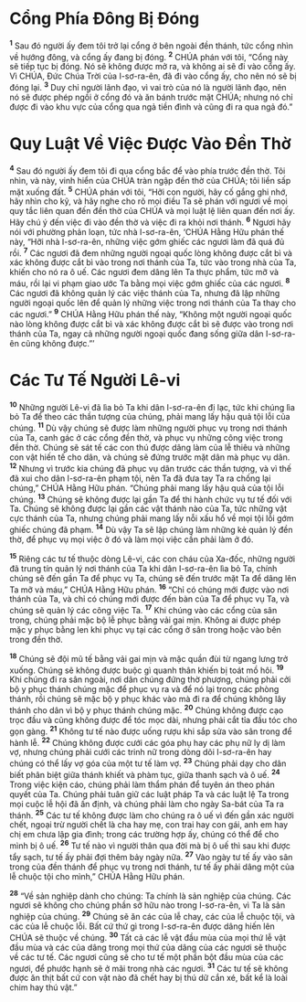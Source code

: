 

# Cổng Phía Đông Bị Đóng
<sup><b>1</b></sup> Sau đó người ấy đem tôi trở lại cổng ở bên ngoài đền thánh, tức cổng nhìn về hướng đông, và cổng ấy đang bị đóng. <sup><b>2</b></sup> CHÚA phán với tôi, “Cổng này sẽ tiếp tục bị đóng. Nó sẽ không được mở ra, và không ai sẽ đi vào cổng ấy. Vì CHÚA, Đức Chúa Trời của I-sơ-ra-ên, đã đi vào cổng ấy, cho nên nó sẽ bị đóng lại. <sup><b>3</b></sup> Duy chỉ người lãnh đạo, vì vai trò của nó là người lãnh đạo, nên nó sẽ được phép ngồi ở cổng đó và ăn bánh trước mặt CHÚA; nhưng nó chỉ được đi vào khu vực của cổng qua ngả tiền đình và cũng đi ra qua ngả đó.”

# Quy Luật Về Việc Được Vào Đền Thờ
<sup><b>4</b></sup> Sau đó người ấy đem tôi đi qua cổng bắc để vào phía trước đền thờ. Tôi nhìn, và này, vinh hiển của CHÚA tràn ngập đền thờ của CHÚA; tôi liền sấp mặt xuống đất. <sup><b>5</b></sup> CHÚA phán với tôi, “Hỡi con người, hãy cố gắng ghi nhớ, hãy nhìn cho kỹ, và hãy nghe cho rõ mọi điều Ta sẽ phán với ngươi về mọi quy tắc liên quan đến đền thờ của CHÚA và mọi luật lệ liên quan đến nơi ấy. Hãy chú ý đến việc đi vào đền thờ và việc đi ra khỏi nơi thánh. <sup><b>6</b></sup> Ngươi hãy nói với phường phản loạn, tức nhà I-sơ-ra-ên, ‘CHÚA Hằng Hữu phán thế này, “Hỡi nhà I-sơ-ra-ên, những việc gớm ghiếc các ngươi làm đã quá đủ rồi. <sup><b>7</b></sup> Các ngươi đã đem những người ngoại quốc lòng không được cắt bì và xác không được cắt bì vào trong nơi thánh của Ta, tức vào trong nhà của Ta, khiến cho nó ra ô uế. Các ngươi đem dâng lên Ta thực phẩm, tức mỡ và máu, rồi lại vi phạm giao ước Ta bằng mọi việc gớm ghiếc của các ngươi. <sup><b>8</b></sup> Các ngươi đã không quản lý các việc thánh của Ta, nhưng đã lập những người ngoại quốc lên để quản lý những việc trong nơi thánh của Ta thay cho các ngươi.” <sup><b>9</b></sup> CHÚA Hằng Hữu phán thế này, “Không một người ngoại quốc nào lòng không được cắt bì và xác không được cắt bì sẽ được vào trong nơi thánh của Ta, ngay cả những người ngoại quốc đang sống giữa dân I-sơ-ra-ên cũng không được.”’

# Các Tư Tế Người Lê-vi
<sup><b>10</b></sup> Những người Lê-vi đã lìa bỏ Ta khi dân I-sơ-ra-ên đi lạc, tức khi chúng lìa bỏ Ta để theo các thần tượng của chúng, phải mang lấy hậu quả tội lỗi của chúng. <sup><b>11</b></sup> Dù vậy chúng sẽ được làm những người phục vụ trong nơi thánh của Ta, canh gác ở các cổng đền thờ, và phục vụ những công việc trong đền thờ. Chúng sẽ sát tế các con thú được dâng làm của lễ thiêu và những con vật hiến tế cho dân, và chúng sẽ đứng trước mặt dân mà phục vụ dân. <sup><b>12</b></sup> Nhưng vì trước kia chúng đã phục vụ dân trước các thần tượng, và vì thế đã xui cho dân I-sơ-ra-ên phạm tội, nên Ta đã đưa tay Ta ra chống lại chúng,” CHÚA Hằng Hữu phán. “Chúng phải mang lấy hậu quả của tội lỗi chúng. <sup><b>13</b></sup> Chúng sẽ không được lại gần Ta để thi hành chức vụ tư tế đối với Ta. Chúng sẽ không được lại gần các vật thánh nào của Ta, tức những vật cực thánh của Ta, nhưng chúng phải mang lấy nỗi xấu hổ về mọi tội lỗi gớm ghiếc chúng đã phạm. <sup><b>14</b></sup> Dù vậy Ta sẽ lập chúng làm những kẻ quản lý đền thờ, để phục vụ mọi việc ở đó và làm mọi việc cần phải làm ở đó.

<sup><b>15</b></sup> Riêng các tư tế thuộc dòng Lê-vi, các con cháu của Xa-đốc, những người đã trung tín quản lý nơi thánh của Ta khi dân I-sơ-ra-ên lìa bỏ Ta, chính chúng sẽ đến gần Ta để phục vụ Ta, chúng sẽ đến trước mặt Ta để dâng lên Ta mỡ và máu,” CHÚA Hằng Hữu phán. <sup><b>16</b></sup> “Chỉ có chúng mới được vào nơi thánh của Ta, và chỉ có chúng mới được đến bàn của Ta để phục vụ Ta, và chúng sẽ quản lý các công việc Ta. <sup><b>17</b></sup> Khi chúng vào các cổng của sân trong, chúng phải mặc bộ lễ phục bằng vải gai mịn. Không ai được phép mặc y phục bằng len khi phục vụ tại các cổng ở sân trong hoặc vào bên trong đền thờ.

<sup><b>18</b></sup> Chúng sẽ đội mũ tế bằng vải gai mịn và mặc quần đùi từ ngang lưng trở xuống. Chúng sẽ không được buộc gì quanh thân khiến bị toát mồ hôi. <sup><b>19</b></sup> Khi chúng đi ra sân ngoài, nơi dân chúng đứng thờ phượng, chúng phải cởi bộ y phục thánh chúng mặc để phục vụ ra và để nó lại trong các phòng thánh, rồi chúng sẽ mặc bộ y phục khác vào mà đi ra để chúng không lây thánh cho dân vì bộ y phục thánh chúng mặc. <sup><b>20</b></sup> Chúng không được cạo trọc đầu và cũng không được để tóc mọc dài, nhưng phải cắt tỉa đầu tóc cho gọn gàng. <sup><b>21</b></sup> Không tư tế nào được uống rượu khi sắp sửa vào sân trong để hành lễ. <sup><b>22</b></sup> Chúng không được cưới các góa phụ hay các phụ nữ ly dị làm vợ, nhưng chúng phải cưới các trinh nữ trong dòng dõi I-sơ-ra-ên hay chúng có thể lấy vợ góa của một tư tế làm vợ. <sup><b>23</b></sup> Chúng phải dạy cho dân biết phân biệt giữa thánh khiết và phàm tục, giữa thanh sạch và ô uế. <sup><b>24</b></sup> Trong việc kiện cáo, chúng phải làm thẩm phán để tuyên án theo phán quyết của Ta. Chúng phải tuân giữ các luật pháp Ta và các luật lệ Ta trong mọi cuộc lễ hội đã ấn định, và chúng phải làm cho ngày Sa-bát của Ta ra thánh. <sup><b>25</b></sup> Các tư tế không được làm cho chúng ra ô uế vì đến gần xác người chết, ngoại trừ người chết là cha hay mẹ, con trai hay con gái, anh em hay chị em chưa lập gia đình; trong các trường hợp ấy, chúng có thể để cho mình bị ô uế. <sup><b>26</b></sup> Tư tế nào vì người thân qua đời mà bị ô uế thì sau khi được tẩy sạch, tư tế ấy phải đợi thêm bảy ngày nữa. <sup><b>27</b></sup> Vào ngày tư tế ấy vào sân trong của đền thánh để phục vụ trong nơi thánh, tư tế ấy phải dâng một của lễ chuộc tội cho mình,” CHÚA Hằng Hữu phán.

<sup><b>28</b></sup> “Về sản nghiệp dành cho chúng: Ta chính là sản nghiệp của chúng. Các ngươi sẽ không cho chúng phần sở hữu nào trong I-sơ-ra-ên, vì Ta là sản nghiệp của chúng. <sup><b>29</b></sup> Chúng sẽ ăn các của lễ chay, các của lễ chuộc tội, và các của lễ chuộc lỗi. Bất cứ thứ gì trong I-sơ-ra-ên được dâng hiến lên CHÚA sẽ thuộc về chúng. <sup><b>30</b></sup> Tất cả các lễ vật đầu mùa của mọi thứ lễ vật đầu mùa và các của dâng trong mọi thứ của dâng của các ngươi sẽ thuộc về các tư tế. Các ngươi cũng sẽ cho tư tế một phần bột đầu mùa của các ngươi, để phước hạnh sẽ ở mãi trong nhà các ngươi. <sup><b>31</b></sup> Các tư tế sẽ không được ăn thịt bất cứ con vật nào đã chết hay bị thú dữ cắn xé, bất kể là loài chim hay thú vật.”

